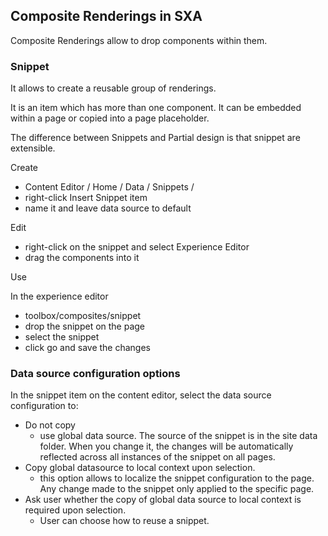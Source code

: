 ## Composite Renderings in SXA

Composite Renderings allow to drop components within them.

### Snippet

It allows to create a reusable group of renderings.

It is an item which has more than one component. It can be embedded within a page or copied into a page placeholder.

The difference between Snippets and Partial design is that snippet are extensible.

Create

- Content Editor / Home / Data / Snippets /
- right-click Insert Snippet item
- name it and leave data source to default

Edit

- right-click on the snippet and select Experience Editor
- drag the components into it

Use

In the experience editor

- toolbox/composites/snippet
- drop the snippet on the page
- select the snippet
- click go and save the changes

### Data source configuration options

In the snippet item on the content editor, select the data source configuration to:

- Do not copy
    - use global data source. The source of the snippet is in the site data folder. When you change  it, the changes will be automatically reflected across all instances of the snippet on all pages.
- Copy global datasource to local context upon selection.
     - this option allows to localize the snippet configuration to the page. Any change made to the snippet only applied to the specific page.
- Ask user whether the copy of global data source  to local context is required upon selection.
    - User can choose how to reuse a snippet.
